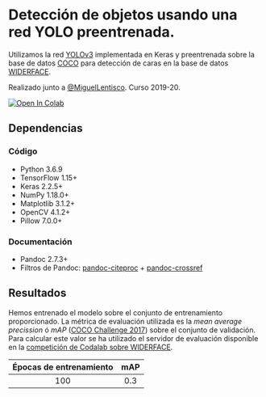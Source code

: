 # Detección de objetos usando una red YOLO preentrenada.

Utilizamos la red [YOLOv3](https://github.com/experiencor/keras-yolo3) implementada en Keras y preentrenada sobre la base de datos [COCO](http://cocodataset.org/#home) para detección de caras en la base de datos [WIDERFACE](http://shuoyang1213.me/WIDERFACE/).

Realizado junto a [@MiguelLentisco](https://github.com/MiguelLentisco). Curso 2019-20.

[![Open In Colab](https://colab.research.google.com/assets/colab-badge.svg)](https://colab.research.google.com/github/antcc/proyecto-vc/blob/master/yolov3.ipynb)

## Dependencias

### Código

- Python 3.6.9
- TensorFlow 1.15+
- Keras 2.2.5+
- NumPy 1.18.0+
- Matplotlib 3.1.2+
- OpenCV 4.1.2+
- Pillow 7.0.0+

### Documentación

- Pandoc 2.7.3+
- Filtros de Pandoc: [pandoc-citeproc](https://github.com/jgm/pandoc-citeproc) + [pandoc-crossref](https://github.com/lierdakil/pandoc-crossref)

## Resultados

Hemos entrenado el modelo sobre el conjunto de entrenamiento proporcionado. La métrica de evaluación utilizada es la *mean average precission* ó *mAP* ([COCO Challenge 2017](http://cocodataset.org/#detection-eval)) sobre el conjunto de validación. Para calcular este valor se ha utilizado el servidor de evaluación disponible en la [competición de Codalab sobre WIDERFACE](https://competitions.codalab.org/competitions/20146).

| Épocas de entrenamiento | mAP     |
|:-----------------------:|:-------:|
| 100                     | 0.3     |
